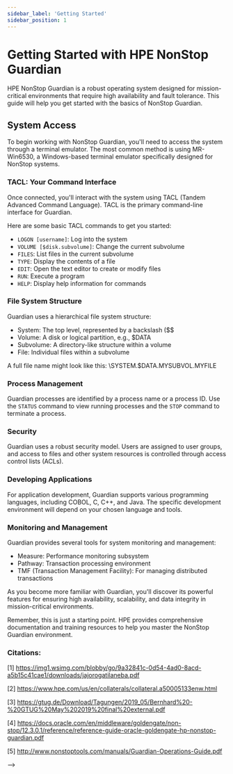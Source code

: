 ```yaml
---
sidebar_label: 'Getting Started'
sidebar_position: 1
---
```

# Getting Started with HPE NonStop Guardian

HPE NonStop Guardian is a robust operating system designed for mission-critical environments that require high availability and fault tolerance. This guide will help you get started with the basics of NonStop Guardian.

## System Access

To begin working with NonStop Guardian, you'll need to access the system through a terminal emulator. The most common method is using MR-Win6530, a Windows-based terminal emulator specifically designed for NonStop systems.

### TACL: Your Command Interface

Once connected, you'll interact with the system using TACL (Tandem Advanced Command Language). TACL is the primary command-line interface for Guardian.

Here are some basic TACL commands to get you started:

- `LOGON [username]`: Log into the system
- `VOLUME [$disk.subvolume]`: Change the current subvolume
- `FILES`: List files in the current subvolume
- `TYPE`: Display the contents of a file
- `EDIT`: Open the text editor to create or modify files
- `RUN`: Execute a program
- `HELP`: Display help information for commands

### File System Structure

Guardian uses a hierarchical file system structure:

- System: The top level, represented by a backslash ($$
- Volume: A disk or logical partition, e.g., $DATA
- Subvolume: A directory-like structure within a volume
- File: Individual files within a subvolume

A full file name might look like this: \SYSTEM.$DATA.MYSUBVOL.MYFILE

### Process Management

Guardian processes are identified by a process name or a process ID. Use the `STATUS` command to view running processes and the `STOP` command to terminate a process.

### Security

Guardian uses a robust security model. Users are assigned to user groups, and access to files and other system resources is controlled through access control lists (ACLs).

### Developing Applications

For application development, Guardian supports various programming languages, including COBOL, C, C++, and Java. The specific development environment will depend on your chosen language and tools.

### Monitoring and Management

Guardian provides several tools for system monitoring and management:

- Measure: Performance monitoring subsystem
- Pathway: Transaction processing environment
- TMF (Transaction Management Facility): For managing distributed transactions

As you become more familiar with Guardian, you'll discover its powerful features for ensuring high availability, scalability, and data integrity in mission-critical environments.

Remember, this is just a starting point. HPE provides comprehensive documentation and training resources to help you master the NonStop Guardian environment.

### Citations:

[1] https://img1.wsimg.com/blobby/go/9a32841c-0d54-4ad0-8acd-a5b15c41cae1/downloads/jajorogatilaneba.pdf

[2] https://www.hpe.com/us/en/collaterals/collateral.a50005133enw.html

[3] https://gtug.de/Download/Tagungen/2019_05/Bernhard%20-%20GTUG%20May%202019%20final%20external.pdf

[4] https://docs.oracle.com/en/middleware/goldengate/non-stop/12.3.0.1/reference/reference-guide-oracle-goldengate-hp-nonstop-guardian.pdf

[5] http://www.nonstoptools.com/manuals/Guardian-Operations-Guide.pdf


<!-- # Getting Started

## Platform
- Logging into the TACL System
- Logging into OSS
- Navigating subsystems
    - File Systems
        - FUP
        - Overview of NonStop DB (Enscribe) - link it below
        - link to the page in documentation
    - Monitoring and System Analytics - MEASURE
    - Subsystem Managements - Subsystem Control Facility (SCF)
    - User Authentication - SAFECOM
    - Containerisation - PATHCOM (referenced later)
- Starting and Stopping Programs

## Database
### SQL/MX
- Logging into CLI
- CRUD
- ACID Properties 
- **WebDBS

### SQL/MP
- Logging into CLI
- CRUD

### Enscribe
- CRUD
- API Based Access - CRUD 
    <!-- - J Toolkit - key seq, queue seq and entry seq - CRUD using Java
    - J Cache -  -->

<!-- ## Middleware
Layer that works between the Database and Platform
- TS/MP (containerisation)
- Java Middleware
- JEE Containers
- TMF


## Development Environment
- NSDEE - language compilers and runtimes
- NSDevEnv (on Cloud)
- NSDevOps --> -->